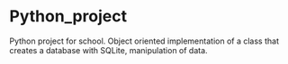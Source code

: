 # Python_project
Python project for school. Object oriented implementation of a class that creates a database with SQLite, manipulation of data.
